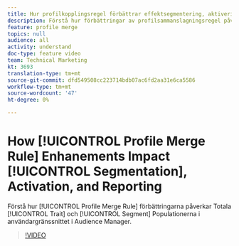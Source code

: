 ```yaml
---
title: Hur profilkopplingsregel förbättrar effektsegmentering, aktivering och rapportering
description: Förstå hur förbättringar av profilsammanslagningsregel påverkar totalt intag- och segmentpopulationer i användargränssnittet för Audience Manager
feature: profile merge
topics: null
audience: all
activity: understand
doc-type: feature video
team: Technical Marketing
kt: 3693
translation-type: tm+mt
source-git-commit: dfd549508cc223714bdb07ac6fd2aa31e6ca5586
workflow-type: tm+mt
source-wordcount: '47'
ht-degree: 0%

---
```



# How [!UICONTROL Profile Merge Rule] Enhanements Impact [!UICONTROL Segmentation], Activation, and Reporting

Förstå hur [!UICONTROL Profile Merge Rule] förbättringarna påverkar Totala [!UICONTROL Trait] och [!UICONTROL Segment] Populationerna i användargränssnittet i Audience Manager.

>[!VIDEO](https://video.tv.adobe.com/v/28972/?quality=12)
